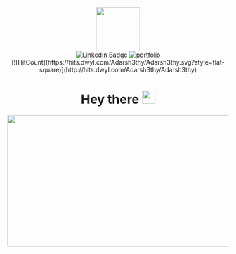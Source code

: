 

<!--
**Adarsh3thy/Adarsh3thy** is a ✨ _special_ ✨ repository because its `README.md` (this file) appears on your GitHub profile.

Here are some ideas to get you started:

- 🔭 I’m currently working on ...
- 🌱 I’m currently learning ...
- 👯 I’m looking to collaborate on ...
- 🤔 I’m looking for help with ...
- 💬 Ask me about ...
- 📫 How to reach me: ...
- 😄 Pronouns: ...
- ⚡ Fun fact: ...
-->
<div id="header" align="center">
  <img src="https://media.giphy.com/media/v1.Y2lkPTc5MGI3NjExbmF0dzlwdGQ3YzNpcWlva2xxeWdmcTBwMjN1djM4MTg1OXgyZDU2ZyZjdD1z/zhYSVCirREeIZtONCI/giphy.gif" width="100"/>
  <div id="badges">
  <a href="https://www.linkedin.com/in/adarsh-murthy/">
    <img src="https://img.shields.io/badge/LinkedIn-blue?style=for-the-badge&logo=linkedin&logoColor=white" alt="LinkedIn Badge"/>
  </a>
  <a href="https://adarsh-murthy.onrender.com/">
    <img src="https://img.shields.io/badge/website-000000?style=for-the-badge&logo=About.me&logoColor=white" alt="portfolio"/>
  </a>
</div>
   [![HitCount](https://hits.dwyl.com/Adarsh3thy/Adarsh3thy.svg?style=flat-square)](http://hits.dwyl.com/Adarsh3thy/Adarsh3thy)
  <h1>
  Hey there
  <img src="https://media.giphy.com/media/hvRJCLFzcasrR4ia7z/giphy.gif" width="30px"/>
</h1>
</div>

<div align="center">
  <img src="https://media.giphy.com/media/dWesBcTLavkZuG35MI/giphy.gif" width="600" height="300"/>
</div>



